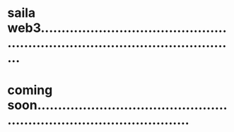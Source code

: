 # saila web3.....................................................................................................
# coming soon..........................................................................................
